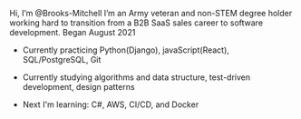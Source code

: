 Hi, I’m @Brooks-Mitchell
I’m an Army veteran and non-STEM degree holder working hard to transition from a B2B SaaS sales career to software development.
Began August 2021

- Currently practicing Python(Django), javaScript(React), SQL/PostgreSQL, Git
- Currently studying algorithms and data structure, test-driven development, design patterns

- Next I'm learning: C#, AWS, CI/CD, and Docker

<!---
Brooks-Mitchell/Brooks-Mitchell is a ✨ special ✨ repository because its `README.md` (this file) appears on your GitHub profile.
You can click the Preview link to take a look at your changes.
--->

